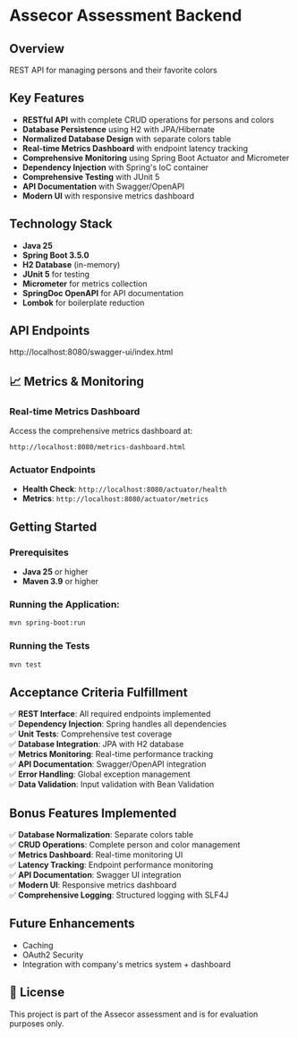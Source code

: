 # Assecor Assessment Backend

##  Overview

REST API for managing persons and their favorite colors

##  Key Features

- **RESTful API** with complete CRUD operations for persons and colors
- **Database Persistence** using H2 with JPA/Hibernate
- **Normalized Database Design** with separate colors table
- **Real-time Metrics Dashboard** with endpoint latency tracking
- **Comprehensive Monitoring** using Spring Boot Actuator and Micrometer
- **Dependency Injection** with Spring's IoC container
- **Comprehensive Testing** with JUnit 5
- **API Documentation** with Swagger/OpenAPI
- **Modern UI** with responsive metrics dashboard

##  Technology Stack

- **Java 25**
- **Spring Boot 3.5.0**
- **H2 Database** (in-memory)
- **JUnit 5** for testing
- **Micrometer** for metrics collection
- **SpringDoc OpenAPI** for API documentation
- **Lombok** for boilerplate reduction


##  API Endpoints

http://localhost:8080/swagger-ui/index.html

## 📈 Metrics & Monitoring

### Real-time Metrics Dashboard
Access the comprehensive metrics dashboard at:
```
http://localhost:8080/metrics-dashboard.html
```

### Actuator Endpoints

- **Health Check**: `http://localhost:8080/actuator/health`
- **Metrics**: `http://localhost:8080/actuator/metrics`

##  Getting Started

### Prerequisites

- **Java 25** or higher
- **Maven 3.9** or higher


### Running the Application:
   ```bash
   mvn spring-boot:run
   ```

### Running the Tests

```bash
mvn test
```

##  Acceptance Criteria Fulfillment

✅ **REST Interface**: All required endpoints implemented  
✅ **Dependency Injection**: Spring handles all dependencies  
✅ **Unit Tests**: Comprehensive test coverage  
✅ **Database Integration**: JPA with H2 database  
✅ **Metrics Monitoring**: Real-time performance tracking  
✅ **API Documentation**: Swagger/OpenAPI integration  
✅ **Error Handling**: Global exception management  
✅ **Data Validation**: Input validation with Bean Validation  

##  Bonus Features Implemented

✅ **Database Normalization**: Separate colors table  
✅ **CRUD Operations**: Complete person and color management  
✅ **Metrics Dashboard**: Real-time monitoring UI  
✅ **Latency Tracking**: Endpoint performance monitoring  
✅ **API Documentation**: Swagger UI integration  
✅ **Modern UI**: Responsive metrics dashboard  
✅ **Comprehensive Logging**: Structured logging with SLF4J 

## Future Enhancements

- Caching
- OAuth2 Security
- Integration with company's metrics system + dashboard

## 📝 License

This project is part of the Assecor assessment and is for evaluation purposes only.


